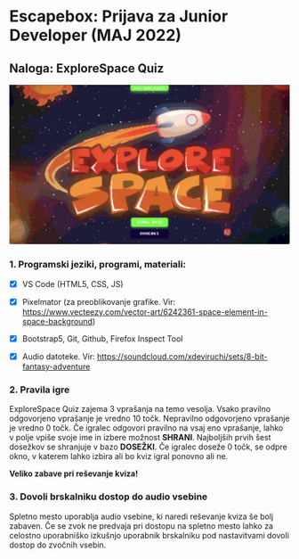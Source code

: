 # Escapebox: Prijava za Junior Developer (MAJ 2022)

## Naloga: ExploreSpace Quiz

![ExploreSpace Quiz image](/assets/img/git-readme-img.jpg)

### 1. Programski jeziki, programi, materiali:

- [x] VS Code (HTML5, CSS, JS)

- [x] Pixelmator (za preoblikovanje grafike. Vir: https://www.vecteezy.com/vector-art/6242361-space-element-in-space-background)

- [x] Bootstrap5, Git, Github, Firefox Inspect Tool

- [x] Audio datoteke. Vir: https://soundcloud.com/xdeviruchi/sets/8-bit-fantasy-adventure

### 2. Pravila igre

ExploreSpace Quiz zajema 3 vprašanja na temo vesolja. Vsako pravilno odgovorjeno vprašanje je vredno 10 točk. Nepravilno odgovorjeno vprašanje je vredno 0 točk. Če igralec odgovori pravilno na vsaj eno vprašanje, lahko v polje vpiše svoje ime in izbere možnost **SHRANI**. Najboljših prvih šest dosežkov se shranjuje v bazo **DOSEŽKI**. Če igralec doseže 0 točk, se odpre okno, v katerem lahko izbira ali bo kviz igral ponovno ali ne.

**Veliko zabave pri reševanje kviza!**

### 3. Dovoli brskalniku dostop do audio vsebine

Spletno mesto uporablja audio vsebine, ki naredi reševanje kviza še bolj zabaven. Če se zvok ne predvaja pri dostopu na spletno mesto lahko za celostno uporabniško izkušnjo uporabnik brskalniku pod nastavitvami dovoli dostop do zvočnih vsebin. 
